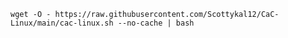 `wget -O - https://raw.githubusercontent.com/Scottykal12/CaC-Linux/main/cac-linux.sh --no-cache | bash`